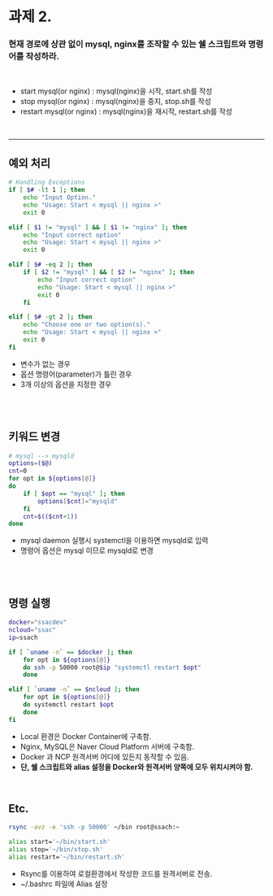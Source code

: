 # 과제 2.

### 현재 경로에 상관 없이 mysql, nginx를 조작할 수 있는 쉘 스크립트와 명령어를 작성하라.

<br>

- start mysql(or nginx) : mysql(nginx)을 시작, start.sh를 작성
- stop mysql(or nginx) : mysql(nginx)을 중지, stop.sh를 작성
- restart mysql(or nginx) : mysql(nginx)을 재시작, restart.sh를 작성

<br>

---

## 예외 처리

```sh
# Handling Exceptions
if [ $# -lt 1 ]; then
    echo "Input Option."
    echo "Usage: Start < mysql || nginx >"
    exit 0

elif [ $1 != "mysql" ] && [ $1 != "nginx" ]; then
    echo "Input correct option"
    echo "Usage: Start < mysql || nginx >"
    exit 0

elif [ $# -eq 2 ]; then
    if [ $2 != "mysql" ] && [ $2 != "nginx" ]; then
        echo "Input correct option"
        echo "Usage: Start < mysql || nginx >"
        exit 0
    fi

elif [ $# -gt 2 ]; then
    echo "Choose one or two option(s)."
    echo "Usage: Start < mysql || nginx >"
    exit 0
fi
```

- 변수가 없는 경우
- 옵션 명령어(parameter)가 틀린 경우
- 3개 이상의 옵션을 지정한 경우

<br><br>

## 키워드 변경

```sh
# mysql --> mysqld
options=($@)
cnt=0
for opt in ${options[@]}
do
    if [ $opt == "mysql" ]; then
        options[$cnt]="mysqld"
    fi
    cnt=$(($cnt+1))
done
```

- mysql daemon 실행시 systemctl을 이용하면 mysqld로 입력
- 명령어 옵션은 mysql 이므로 mysqld로 변경

<br><br>

## 명령 실행

```sh
docker="ssacdev"
ncloud="ssac"
ip=ssach

if [ `uname -n` == $docker ]; then
    for opt in ${options[@]}
    do ssh -p 50000 root@$ip "systemctl restart $opt"
    done

elif [ `uname -n` == $ncloud ]; then
    for opt in ${options[@]}
    do systemctl restart $opt
    done
fi
```

- Local 환경은 Docker Container에 구축함.
- Nginx, MySQL은 Naver Cloud Platform 서버에 구축함.
- Docker 과 NCP 원격서버 어디에 있든지 동작할 수 있음.
- **단, 쉘 스크립트와 alias 설정을 Docker와 원격서버 양쪽에 모두 위치시켜야 함.**

<br>

## Etc.

```sh
rsync -avz -e 'ssh -p 50000' ~/bin root@ssach:~
```

```sh
alias start='~/bin/start.sh'
alias stop='~/bin/stop.sh'
alias restart='~/bin/restart.sh'
```

- Rsync를 이용하여 로컬환경에서 작성한 코드를 원격서버로 전송.
- ~/.bashrc 파일에 Alias 설정
